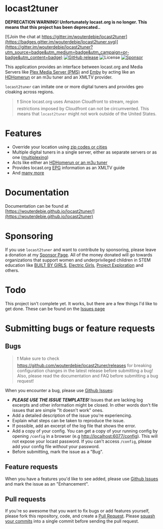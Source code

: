 # locast2tuner

**DEPRECATION WARNING! Unfortunately locast.org is no longer. This means that this project has been deprecated..**

[![Join the chat at https://gitter.im/wouterdebie/locast2tuner](https://badges.gitter.im/wouterdebie/locast2tuner.svg)](https://gitter.im/wouterdebie/locast2tuner?utm_source=badge&utm_medium=badge&utm_campaign=pr-badge&utm_content=badge) [![GitHub release](https://img.shields.io/github/v/release/wouterdebie/locast2tuner)](https://github.com/wouterdebie/locast2tuner/releases/latest) ![License](https://img.shields.io/badge/License-MIT-blue) [![Sponsor](https://img.shields.io/github/sponsors/wouterdebie)](https://github.com/sponsors/wouterdebie)

This application provides an interface between locast.org and Media Servers like [Plex Media Server (PMS)](https://plex.tv) and [Emby](https://emby.media) by acting like an [HDHomerun](https://www.silicondust.com/) or an m3u tuner and an XMLTV provider.

`locast2tuner` can imitate one or more digital tuners and provides geo cloaking across regions.

> ❗ Since locast.org uses Amazon Cloudfront to stream, region restrictions imposed by Cloudfront can not be circumvented. This means that `locast2tuner` might not work outside of the United States.
# Features
- Override your location using [zip codes or cities](https://wouterdebie.github.io/locast2tuner/advanced/regions.html)
- Multiple digital tuners in a single server, either as separate servers or as one ([multiplexing](https://wouterdebie.github.io/locast2tuner/advanced/multiplexing.html))
- Acts like either an [HDHomerun or an m3u tuner](https://wouterdebie.github.io/locast2tuner/advanced/tuner_emulation.html)
- Provides locast.org [EPG](https://wouterdebie.github.io/locast2tuner/advanced/epg.html) information as an XMLTV guide
- And [many more](https://wouterdebie.github.io/locast2tuner/)

# Documentation
Documentation can be found at [https://wouterdebie.github.io/locast2tuner/](https://wouterdebie.github.io/locast2tuner)

# Sponsoring
If you use `locast2tuner` and want to contribute by sponsoring, please leave a donation at my [Sponsor Page](https://github.com/sponsors/wouterdebie). All of the money donated will go towards organizations that support women and underprivileged children in STEM education like [BUILT BY GIRLS](https://www.builtbygirls.com/), [Electric Girls](https://www.electricgirls.org/), [Project Exploration](https://projectexploration.org/) and others.

# Todo
This project isn't complete yet. It works, but there are a few things I'd like to get done. These can be found on the [Issues page](https://github.com/wouterdebie/locast2tuner/issues)

# Submitting bugs or feature requests
## Bugs
> ❗ Make sure to check https://github.com/wouterdebie/locast2tuner/releases for breaking configuration changes in the latest release before submitting a bug! Also, please read the documentation and FAQ before submitting a bug request!

When you encounter a bug, please use [Github Issues](https://github.com/wouterdebie/locast2tuner/issues):
- _**PLEASE USE THE ISSUE TEMPLATES!**_ Issues that are lacking log excerpts and other information might be closed. In other words don't file issues that are simple "It doesn't work" ones.
- Add a detailed description of the issue you're experiencing.
- Explain what steps can be taken to reproduce the issue.
- If possible, add an excerpt of the log file that shows the error.
- Add a copy of your config. You can get a copy of your running config by opening `/config` in a browser (e.g [http://localhost:6077/config](http://localhost:6077/config)). This will not expose your locast password. If you can't access `/config`, please add your config file *without* your password.
- Before submitting, mark the issue as a "Bug".

## Feature requests
When you have a features you'd like to see added, please use [Github Issues](https://github.com/wouterdebie/locast2tuner/issues) and mark the issue as an "Enhancement".

## Pull requests
If you're so awesome that you want to fix bugs or add features yourself, please fork this repository, code, and create a [Pull Request](https://docs.github.com/en/github/collaborating-with-issues-and-pull-requests/about-pull-requests). Please [squash your commits](https://www.git-tower.com/learn/git/faq/git-squash/) into a single commit before sending the pull request.
